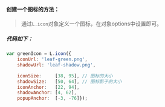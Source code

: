 #### 创建一个图标的方法：

> 通过`L.icon`对象定义一个图标，在对象options中设置即可。

##### 代码如下：
```javascript
var greenIcon = L.icon({
    iconUrl: 'leaf-green.png',
    shadowUrl: 'leaf-shadow.png',

    iconSize:     [38, 95], // 图标的大小
    shadowSize:   [50, 64], // 图标影子的大小
    iconAnchor:   [22, 94], 
    shadowAnchor: [4, 62],  
    popupAnchor:  [-3, -76]});
```
